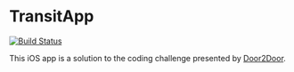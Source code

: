  TransitApp
======================================

[![Build Status](https://travis-ci.org/solidcell/TransitApp.svg?branch=master)](https://travis-ci.org/solidcell/TransitApp)

This iOS app is a solution to the coding challenge presented by [Door2Door](https://github.com/allyapp/transit-app-task).

